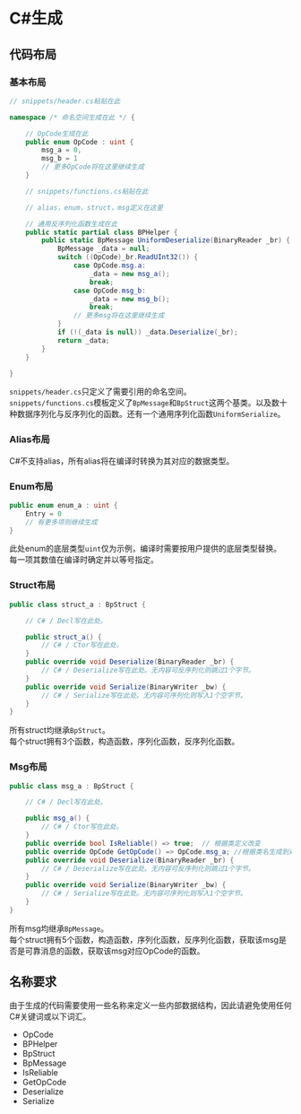 # C\#生成

## 代码布局

### 基本布局

```cs
// snippets/header.cs粘贴在此

namespace /* 命名空间生成在此 */ {

    // OpCode生成在此
    public enum OpCode : uint {
        msg_a = 0,
        msg_b = 1
        // 更多OpCode将在这里继续生成
    }

    // snippets/functions.cs粘贴在此

    // alias，enum，struct，msg定义在这里

    // 通用反序列化函数生成在此
	public static partial class BPHelper {
		public static BpMessage UniformDeserialize(BinaryReader _br) {
			BpMessage _data = null;
			switch ((OpCode)_br.ReadUInt32()) {
				case OpCode.msg.a:
					_data = new msg_a();
					break;
				case OpCode.msg_b:
					_data = new msg_b();
					break;
				// 更多msg将在这里继续生成
			}
			if (!(_data is null)) _data.Deserialize(_br);
			return _data;
		}
	}

}

```

`snippets/header.cs`只定义了需要引用的命名空间。  
`snippets/functions.cs`模板定义了`BpMessage`和`BpStruct`这两个基类。以及数十种数据序列化与反序列化的函数。还有一个通用序列化函数`UniformSerialize`。

### Alias布局

C\#不支持alias，所有alias将在编译时转换为其对应的数据类型。

### Enum布局

```cs
public enum enum_a : uint {
    Entry = 0
    // 有更多项则继续生成
}
```

此处enum的底层类型`uint`仅为示例，编译时需要按用户提供的底层类型替换。  
每一项其数值在编译时确定并以等号指定。

### Struct布局

```cs
public class struct_a : BpStruct {

    // C# / Decl写在此处。

    public struct_a() {
        // C# / Ctor写在此处。
    }
    public override void Deserialize(BinaryReader _br) {
        // C# / Deserialize写在此处。无内容可反序列化则跳过1个字节。
    }
    public override void Serialize(BinaryWriter _bw) {
        // C# / Serialize写在此处。无内容可序列化则写入1个空字节。
    }
}
```

所有struct均继承`BpStruct`。  
每个struct拥有3个函数，构造函数，序列化函数，反序列化函数。

### Msg布局

```cs
public class msg_a : BpStruct {

    // C# / Decl写在此处。

    public msg_a() {
        // C# / Ctor写在此处。
    }
    public override bool IsReliable() => true;  // 根据类定义改变
    public override OpCode GetOpCode() => OpCode.msg_a; //根据类名生成到对应的OpCode
    public override void Deserialize(BinaryReader _br) {
        // C# / Deserialize写在此处。无内容可反序列化则跳过1个字节。
    }
    public override void Serialize(BinaryWriter _bw) {
        // C# / Serialize写在此处。无内容可序列化则写入1个空字节。
    }
}
```

所有msg均继承`BpMessage`。  
每个struct拥有5个函数，构造函数，序列化函数，反序列化函数，获取该msg是否是可靠消息的函数，获取该msg对应OpCode的函数。

## 名称要求

由于生成的代码需要使用一些名称来定义一些内部数据结构，因此请避免使用任何C\#关键词或以下词汇。

* OpCode
* BPHelper
* BpStruct
* BpMessage
* IsReliable
* GetOpCode
* Deserialize
* Serialize
